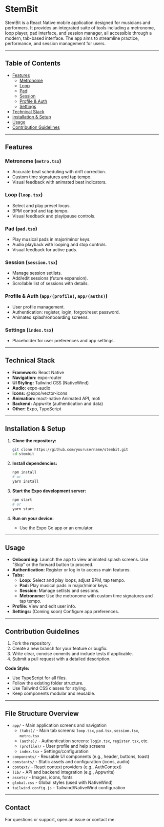 # StemBit

StemBit is a React Native mobile application designed for musicians and performers. It provides an integrated suite of tools including a metronome, loop player, pad interface, and session manager, all accessible through a modern, tab-based interface. The app aims to streamline practice, performance, and session management for users.

---

## Table of Contents

- [Features](#features)
  - [Metronome](#metronome)
  - [Loop](#loop)
  - [Pad](#pad)
  - [Session](#session)
  - [Profile & Auth](#profile--auth)
  - [Settings](#settings)
- [Technical Stack](#technical-stack)
- [Installation & Setup](#installation--setup)
- [Usage](#usage)
- [Contribution Guidelines](#contribution-guidelines)

---

## Features

### Metronome (`metro.tsx`)
- Accurate beat scheduling with drift correction.
- Custom time signatures and tap tempo.
- Visual feedback with animated beat indicators.

### Loop (`loop.tsx`)
- Select and play preset loops.
- BPM control and tap tempo.
- Visual feedback and play/pause controls.

### Pad (`pad.tsx`)
- Play musical pads in major/minor keys.
- Audio playback with looping and stop controls.
- Visual feedback for active pads.

### Session (`session.tsx`)
- Manage session setlists.
- Add/edit sessions (future expansion).
- Scrollable list of sessions with details.

### Profile & Auth (`app/(profile)`, `app/(auths)`)
- User profile management.
- Authentication: register, login, forgot/reset password.
- Animated splash/onboarding screens.

### Settings (`index.tsx`)
- Placeholder for user preferences and app settings.

---

## Technical Stack

- **Framework:** React Native
- **Navigation:** expo-router
- **UI Styling:** Tailwind CSS (NativeWind)
- **Audio:** expo-audio
- **Icons:** @expo/vector-icons
- **Animation:** react-native Animated API, moti
- **Backend:** Appwrite (authentication and data)
- **Other:** Expo, TypeScript

---

## Installation & Setup

1. **Clone the repository:**
   ```sh
   git clone https://github.com/yourusername/stembit.git
   cd stembit
   ```

2. **Install dependencies:**
   ```sh
   npm install
   # or
   yarn install
   ```

3. **Start the Expo development server:**
   ```sh
   npm start
   # or
   yarn start
   ```

4. **Run on your device:**
   - Use the Expo Go app or an emulator.

---

## Usage

- **Onboarding:** Launch the app to view animated splash screens. Use "Skip" or the forward button to proceed.
- **Authentication:** Register or log in to access main features.
- **Tabs:**
  - **Loop:** Select and play loops, adjust BPM, tap tempo.
  - **Pad:** Play musical pads in major/minor keys.
  - **Session:** Manage setlists and sessions.
  - **Metronome:** Use the metronome with custom time signatures and tap tempo.
- **Profile:** View and edit user info.
- **Settings:** (Coming soon) Configure app preferences.

---

## Contribution Guidelines

1. Fork the repository.
2. Create a new branch for your feature or bugfix.
3. Write clear, concise commits and include tests if applicable.
4. Submit a pull request with a detailed description.

**Code Style:**  
- Use TypeScript for all files.
- Follow the existing folder structure.
- Use Tailwind CSS classes for styling.
- Keep components modular and reusable.

---


## File Structure Overview

- `app/` - Main application screens and navigation
  - `(tabs)/` - Main tab screens: `loop.tsx`, `pad.tsx`, `session.tsx`, `metro.tsx`
  - `(auths)/` - Authentication screens: `login.tsx`, `register.tsx`, etc.
  - `(profile)/` - User profile and help screens
  - `index.tsx` - Settings/configuration
- `components/` - Reusable UI components (e.g., header, buttons, toast)
- `constants/` - Static assets and configuration (icons, audio)
- `context/` - React context providers (e.g., AuthContext)
- `lib/` - API and backend integration (e.g., Appwrite)
- `assets/` - Images, icons, fonts
- `global.css` - Global styles (used with NativeWind)
- `tailwind.config.js` - Tailwind/NativeWind configuration

---

## Contact

For questions or support, open an issue or contact me.
